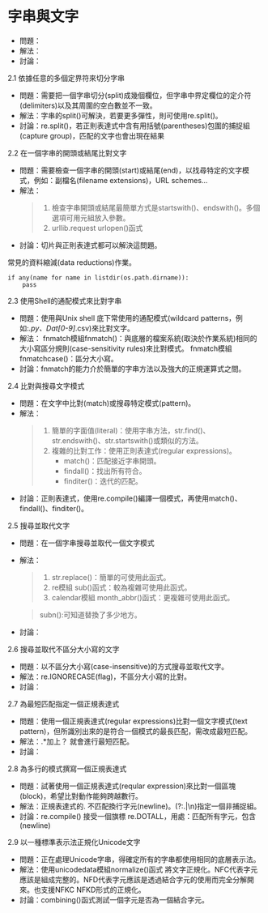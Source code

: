 # 字串與文字

* 問題：
* 解法：
* 討論：

2.1 依據任意的多個定界符來切分字串
* 問題：需要把一個字串切分(split)成幾個欄位，但字串中界定欄位的定介符(delimiters)以及其周圍的空白數並不一致。
* 解法：字串的split()可解決，若要更多彈性，則可使用re.split()。
* 討論：re.split()，若正則表達式中含有用括號(parentheses)包圍的捕捉組(capture group)，匹配的文字也會出現在結果


2.2 在一個字串的開頭或結尾比對文字
* 問題：需要檢查一個字串的開頭(start)或結尾(end)，以找尋特定的文字模式，例如：副檔名(filename extensions)，URL schemes...
* 解法：
    > 1. 檢查字串開頭或結尾最簡單方式是startswith()、endswith()。多個選項可用元組放入參數。
    > 2. urllib.request urlopen()函式
* 討論：切片與正則表達式都可以解決這問題。

常見的資料縮減(data reductions)作業。
    
    if any(name for name in listdir(os.path.dirname)):
        pass


2.3 使用Shell的通配模式來比對字串
* 問題：使用與Unix shell 底下常使用的通配模式(wildcard patterns，例如:*.py、Dat[0-9]*.csv)來比對文字。
* 解法：
fnmatch模組fnmatch()：與底層的檔案系統(取決於作業系統)相同的大小寫區分規則(case-sensitivity rules)來比對模式。
fnmatch模組fnmatchcase()：區分大小寫。
* 討論：fnmatch的能力介於簡單的字串方法以及強大的正規運算式之間。

2.4 比對與搜尋文字模式
* 問題：在文字中比對(match)或搜尋特定模式(pattern)。
* 解法：
    > 1. 簡單的字面值(literal)：使用字串方法，str.find()、str.endswith()、str.startswith()或類似的方法。
    > 2. 複雜的比對工作：使用正則表達式(regular expressions)。
    >       - match()：匹配接近字串開頭。
    >       - findall()：找出所有符合。
    >       - finditer()：迭代的匹配。
* 討論：正則表達式，使用re.compile()編譯一個模式，再使用match()、findall()、finditer()。

2.5 搜尋並取代文字
* 問題：在一個字串搜尋並取代一個文字模式
* 解法：
    > 1. str.replace()：簡單的可使用此函式。
    > 2. re模組 sub()函式：較為複雜可使用此函式。
    > 3. calendar模組 month_abbr()函式：更複雜可使用此函式。

    > subn():可知道替換了多少地方。
* 討論：

2.6 搜尋並取代不區分大小寫的文字
* 問題：以不區分大小寫(case-insensitive)的方式搜尋並取代文字。
* 解法：re.IGNORECASE(flag)，不區分大小寫的比對。
* 討論：

2.7 為最短匹配指定一個正規表達式
* 問題：使用一個正規表達式(regular expressions)比對一個文字模式(text pattern)，但所識別出來的是符合一個模式的最長匹配，需改成最短匹配。
* 解法：.*加上？ 就會進行最短匹配。
* 討論：

2.8 為多行的模式撰寫一個正規表達式
* 問題：試著使用一個正規表達式(reqular expression)來比對一個區塊(block)，希望比對動作能夠跨越數行。
* 解法：正規表達式的. 不匹配換行字元(newline)。(?:.|\n)指定一個非捕捉組。
* 討論：re.compile() 接受一個旗標 re.DOTALL，用處：匹配所有字元，包含(newline)

2.9 以一種標準表示法正規化Unicode文字
* 問題：正在處理Unicode字串，得確定所有的字串都使用相同的底層表示法。
* 解法：使用unicodedata模組normalize()函式 將文字正規化。NFC代表字元應該是組成完整的。NFD代表字元應該是透過結合字元的使用而完全分解開來。也支援NFKC NFKD形式的正規化。
* 討論：combining()函式測試一個字元是否為一個結合字元。